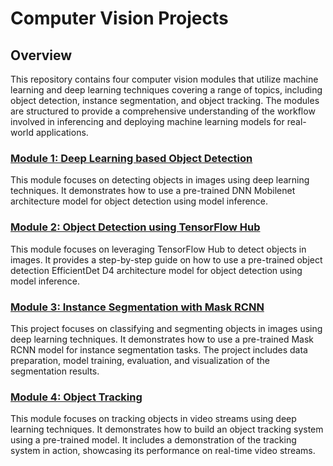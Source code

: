 # Computer Vision Projects

## Overview
This repository contains four computer vision modules that utilize machine learning and deep learning techniques covering a range of topics, including object detection, instance segmentation, and object tracking. The modules are structured to provide a comprehensive understanding of the workflow involved in inferencing and deploying machine learning models for real-world applications.

### [Module 1: Deep Learning based Object Detection](M1_Deep_Learning_Object_Detection/README.md)
This module focuses on detecting objects in images using deep learning techniques. It demonstrates how to use a pre-trained DNN Mobilenet architecture model for object detection using model inference.

### [Module 2: Object Detection using TensorFlow Hub](M2_Object_Detection_using_TensorFlow_Hub/README.md)
This module focuses on leveraging TensorFlow Hub to detect objects in images. It provides a step-by-step guide on how to use a pre-trained object detection EfficientDet D4 architecture model for object detection using model inference.

### [Module 3: Instance Segmentation with Mask RCNN](M3_Instance_Segmentation_with_Mask_RCNN/README.md)
This project focuses on classifying and segmenting objects in images using deep learning techniques. It demonstrates how to use a pre-trained Mask RCNN model for instance segmentation tasks. The project includes data preparation, model training, evaluation, and visualization of the segmentation results.

### [Module 4: Object Tracking](M4_Object_Tracking/README.md)
This module focuses on tracking objects in video streams using deep learning techniques. It demonstrates how to build an object tracking system using a pre-trained model. It includes a demonstration of the tracking system in action, showcasing its performance on real-time video streams.
